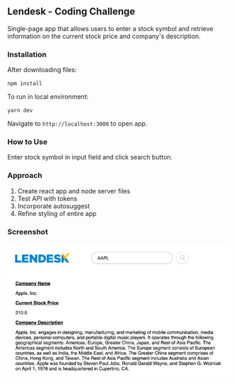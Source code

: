 ## Lendesk - Coding Challenge

Single-page app that allows users to enter a stock symbol and retrieve information on the current stock price and company's description.

### Installation

After downloading files:
```
npm install
```

To run in local environment:
```
yarn dev
```

Navigate to ```http://localhost:3000``` to open app.

### How to Use

Enter stock symbol in input field and click search button.

### Approach
1. Create react app and node server files
2. Test API with tokens
3. Incorporate autosuggest
4. Refine styling of entire app

### Screenshot

!["Sample Screenshot"](https://github.com/michael-38/stock-price-checker/blob/master/docs/sample_screenshot.png)

